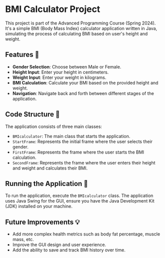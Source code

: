 # BMI Calculator Project

This project is part of the Advanced Programming Course (Spring 2024). It's a simple BMI (Body Mass Index) calculator application written in Java, simulating the process of calculating BMI based on user's height and weight.

## Features :star2:

- **Gender Selection**: Choose between Male or Female.
- **Height Input**: Enter your height in centimeters.
- **Weight Input**: Enter your weight in kilograms.
- **BMI Calculation**: Calculate your BMI based on the provided height and weight.
- **Navigation**: Navigate back and forth between different stages of the application.

## Code Structure :file_folder:

The application consists of three main classes:

- `BMIcalculator`: The main class that starts the application.
- `StartFrame`: Represents the initial frame where the user selects their gender.
- `FirstFrame`: Represents the frame where the user starts the BMI calculation.
- `SecondFrame`: Represents the frame where the user enters their height and weight and calculates their BMI.

## Running the Application :rocket:

To run the application, execute the `BMIcalculator` class. The application uses Java Swing for the GUI, ensure you have the Java Development Kit (JDK) installed on your machine.

## Future Improvements :bulb:

- Add more complex health metrics such as body fat percentage, muscle mass, etc.
- Improve the GUI design and user experience.
- Add the ability to save and track BMI history over time.
